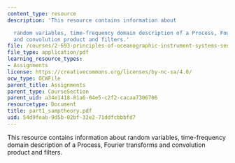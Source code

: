 ```yaml
---
content_type: resource
description: 'This resource contains information about

  random variables, time-frequency domain description of a Process, Fourier transforms
  and convolution product and filters.'
file: /courses/2-693-principles-of-oceanographic-instrument-systems-sensors-and-measurements-13-998-spring-2004/54d9feab9d5b02bf32e271ddfcbbbfd7_part1_samptheory.pdf
file_type: application/pdf
learning_resource_types:
- Assignments
license: https://creativecommons.org/licenses/by-nc-sa/4.0/
ocw_type: OCWFile
parent_title: Assignments
parent_type: CourseSection
parent_uid: a34e1418-81a6-04e5-c2f2-cacaa7306706
resourcetype: Document
title: part1_samptheory.pdf
uid: 54d9feab-9d5b-02bf-32e2-71ddfcbbbfd7
---
```

This resource contains information about
random variables, time-frequency domain description of a Process, Fourier transforms and convolution product and filters.